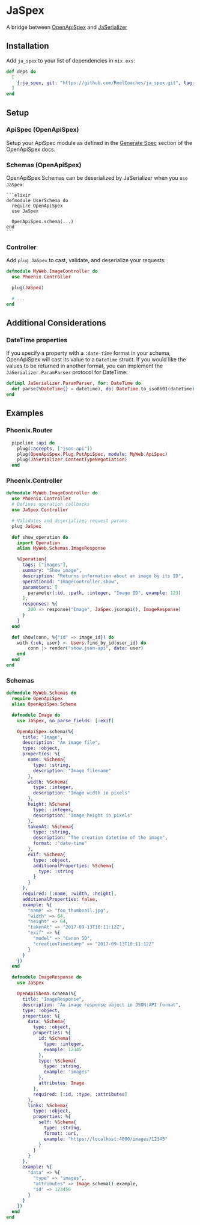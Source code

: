 # JaSpex

A bridge between [OpenApiSpex](https://hexdocs.pm/open_api_spex) and [JaSerializer](https://hexdocs.pm/ja_serializer)

## Installation

Add `ja_spex` to your list of dependencies in `mix.exs`:

```elixir
def deps do
  [
    {:ja_spex, git: "https://github.com/ReelCoaches/ja_spex.git", tag: "0.1.0"}
  ]
end
```

## Setup

### ApiSpec (OpenApiSpex)

Setup your ApiSpec module as defined in the [Generate Spec](https://github.com/open-api-spex/open_api_spex#generate-spec) section of the OpenApiSpex docs.

### Schemas (OpenApiSpex)

OpenApiSpex Schemas can be deserialized by JaSerializer when you `use JaSpex`:

    ```elixir
    defmodule UserSchema do
      require OpenApiSpex
      use JaSpex

      OpenApiSpex.schema(...)
    end
    ```

### Controller

Add `plug JaSpex` to cast, validate, and deserialize your requests:

```elixir
defmodule MyWeb.ImageController do
  use Phoenix.Controller

  plug(JaSpex)

  # ...
end
```

## Additional Considerations

### DateTime properties

If you specify a property with a `:date-time` format in your schema, OpenApiSpex
will cast its value to a `DateTime` struct. If you would like the values to be
returned in another format, you can implement the `JaSerializer.ParamParser`
protocol for DateTime:

```elixir
defimpl JaSerializer.ParamParser, for: DateTime do
  def parse(%DateTime{} = datetime), do: DateTime.to_iso8601(datetime)
end
```


## Examples


### Phoenix.Router

```elixir
  pipeline :api do
    plug(:accepts, ["json-api"])
    plug(OpenApiSpex.Plug.PutApiSpec, module: MyWeb.ApiSpec)
    plug(JaSerializer.ContentTypeNegotiation)
  end
```

### Phoenix.Controller

```elixir
defmodule MyWeb.ImageController do
  use Phoenix.Controller
  # Defines operation callbacks
  use JaSpex.Controller

  # Validates and deserializes request params
  plug JaSpex

  def show_operation do
    import Operation
    alias MyWeb.Schemas.ImageResponse

    %Operation{
      tags: ["images"],
      summary: "Show image",
      description: "Returns information about an image by its ID",
      operationId: "ImageController.show",
      parameters: [
        parameter(:id, :path, :integer, "Image ID", example: 123)
      ],
      responses: %{
        200 => response("Image", JaSpex.jsonapi(), ImageResponse)
      }
    }
  end

  def show(conn, %{"id" => image_id}) do
    with {:ok, user} <- Users.find_by_id(user_id) do
        conn |> render("show.json-api", data: user)
    end
  end
end
```

### Schemas

```elixir
defmodule MyWeb.Schemas do
  require OpenApiSpex
  alias OpenApiSpex.Schema

  defmodule Image do
    use JaSpex, no_parse_fields: [:exif]

    OpenApiSpex.schema(%{
      title: "Image",
      description: "An image file",
      type: :object,
      properties: %{
        name: %Schema{
          type: :string,
          description: "Image filename"
        },
        width: %Schema{
          type: :integer,
          description: "Image width in pixels"
        },
        height: %Schema{
          type: :integer,
          description: "Image height in pixels"
        },
        takenAt: %Schema{
          type: :string,
          description: "The creation datetime of the image",
          format: :"date-time"
        },
        exif: %Schema{
          type: :object,
          additionalProperties: %Schema{
            type: :string
          }
        }
      },
      required: [:name, :width, :height],
      additionalProperties: false,
      example: %{
        "name" => "foo_thumbnail.jpg",
        "width" => 64,
        "height" => 64,
        "takenAt" => "2017-09-13T10:11:12Z",
        "exif" => %{
          "model" => "Canon 5D",
          "creationTimestamp" => "2017-09-13T10:11:12Z"
        }
      }
    })
  end

  defmodule ImageResponse do
    use JaSpex

    OpenApiShema.schema(%{
      title: "ImageResponse",
      description: "An image response object in JSON:API format",
      type: :object,
      properties: %{
        data: %Schema{
          type: :object,
          properties: %{
            id: %Schema{
              type: :integer,
              example: 12345
            },
            type: %Schema{
              type: :string,
              example: "images"
            },
            attributes: Image
          },
          required: [:id, :type, :attributes]
        },
        links: %Schema{
          type: :object,
          properties: %{
            self: %Schema{
              type: :string,
              format: :uri,
              example: "https://localhost:4000/images/12345"
            }
          }
        }
      },
      example: %{
        "data" => %{
          "type" => "images",
          "attributes" => Image.schema().example,
          "id" => 123456
        }
      }
    })
  end
end
```
